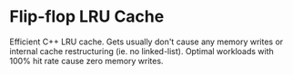 # Flip-flop LRU Cache

Efficient C++ LRU cache. Gets usually don't cause any memory writes or internal
cache restructuring (ie. no linked-list). Optimal workloads with 100% hit rate
cause zero memory writes.
